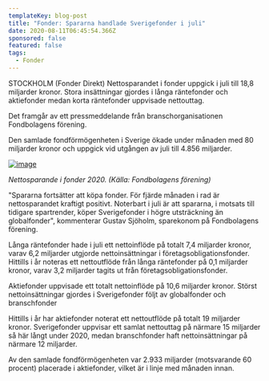 ```yaml
---
templateKey: blog-post
title: "Fonder: Spararna handlade Sverigefonder i juli"
date: 2020-08-11T06:45:54.366Z
sponsored: false
featured: false
tags:
  - Fonder
---
```

<!--StartFragment-->

STOCKHOLM (Fonder Direkt) Nettosparandet i fonder uppgick i juli till 18,8 miljarder kronor. Stora insättningar gjordes i långa räntefonder och aktiefonder medan korta räntefonder uppvisade nettouttag.

Det framgår av ett pressmeddelande från branschorganisationen Fondbolagens förening.

Den samlade fondförmögenheten i Sverige ökade under månaden med 80 miljarder kronor och uppgick vid utgången av juli till 4.856 miljarder.

[![image](https://i.direkt.se/200811/587765301.png)](https://i.direkt.se/200811/587765301.png)

*Nettosparande i fonder 2020. (Källa: Fondbolagens förening)*

"Spararna fortsätter att köpa fonder. För fjärde månaden i rad är nettosparandet kraftigt positivt. Noterbart i juli är att spararna, i motsats till tidigare spartrender, köper Sverigefonder i högre utsträckning än globalfonder", kommenterar Gustav Sjöholm, sparekonom på Fondbolagens förening.

Långa räntefonder hade i juli ett nettoinflöde på totalt 7,4 miljarder kronor, varav 6,2 miljarder utgjorde nettoinsättningar i företagsobligationsfonder. Hittills i år noteras ett nettoutflöde från långa räntefonder på 0,1 miljarder kronor, varav 3,2 miljarder tagits ut från företagsobligationsfonder.

Aktiefonder uppvisade ett totalt nettoinflöde på 10,6 miljarder kronor. Störst nettoinsättningar gjordes i Sverigefonder följt av globalfonder och branschfonder

Hittills i år har aktiefonder noterat ett nettoutflöde på totalt 19 miljarder kronor. Sverigefonder uppvisar ett samlat nettouttag på närmare 15 miljarder så här långt under 2020, medan branschfonder haft nettoinsättningar på närmare 12 miljarder.

Av den samlade fondförmögenheten var 2.933 miljarder (motsvarande 60 procent) placerade i aktiefonder, vilket är i linje med månaden innan.

<!--EndFragment-->